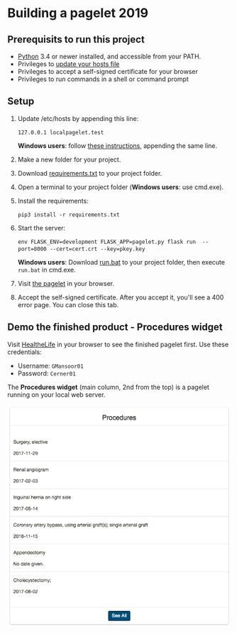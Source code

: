 # Building a pagelet 2019

## Prerequisits to run this project

* [Python][Python] 3.4 or newer installed, and accessible from your PATH.
* Privileges to [update your hosts file][HostFileInstructions]
* Privileges to accept a self-signed certificate for your browser
* Privileges to run commands in a shell or command prompt

## Setup

1. Update /etc/hosts by appending this line:
    ```
    127.0.0.1 localpagelet.test 
    ```

    __Windows users__: follow [these instructions][HostFileInstructions], appending the same line.
2. Make a new folder for your project.
2. Download [requirements.txt][] to your project folder.
3. Open a terminal to your project folder (__Windows users__: use cmd.exe).
4. Install the requirements:
    ```
    pip3 install -r requirements.txt 
    ```
    
3. Start the server:
    ```
    env FLASK_ENV=development FLASK_APP=pagelet.py flask run  --port=8000 --cert=cert.crt --key=pkey.key
    ```
    
    __Windows users__: Download [run.bat][] to your project folder, then execute `run.bat` in cmd.exe.

4. Visit [the pagelet][ThePagelet] in your browser.
5. Accept the self-signed certificate. After you accept it, you'll see a 400 error page. You can close this tab.

## Demo the finished product - Procedures widget
Visit [HealtheLife][HealtheLife] in your browser to see the finished pagelet first. Use these credentials:

* Username: `GMansoor01`
* Password: `Cerner01`

The __Procedures widget__ (main column, 2nd from the top) is a pagelet running on your local web server.

![Example Screenshot][]

[Python]: https://www.python.org/downloads/
[ThePagelet]: https://localpagelet.test:8000/
[HealtheLife]: http://chc2019-pageletclass.patientportal.us.healtheintent.com/
[HostFileInstructions]: https://www.howtogeek.com/howto/27350/beginner-geek-how-to-edit-your-hosts-file/
[requirements.txt]: https://raw.githubusercontent.com/cerner/code-learning-lab/master/healthelife/building_pagelets_2019/requirements.txt
[run.bat]: https://raw.githubusercontent.com/cerner/code-learning-lab/master/healthelife/building_pagelets_2019/run.bat
[Example Screenshot]: examples/procedures_screenshot.png 
